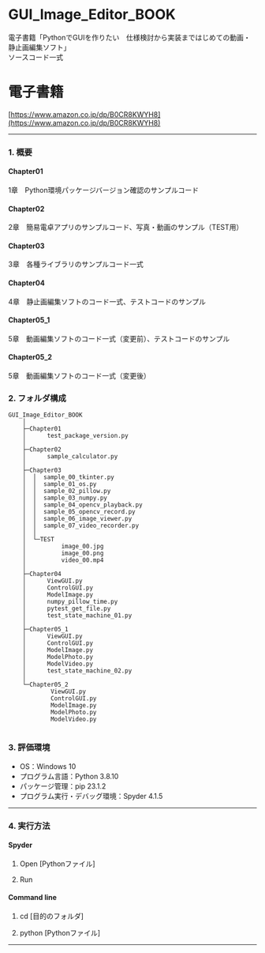 # GUI_Image_Editor_BOOK
電子書籍「PythonでGUIを作りたい　仕様検討から実装まではじめての動画・静止画編集ソフト」  
ソースコード一式

# 電子書籍
[https://www.amazon.co.jp/dp/B0CR8KWYH8](https://www.amazon.co.jp/dp/B0CR8KWYH8)

---

### 1. 概要

#### Chapter01

1章　Python環境パッケージバージョン確認のサンプルコード


#### Chapter02

2章　簡易電卓アプリのサンプルコード、写真・動画のサンプル（TEST用）


#### Chapter03

3章　各種ライブラリのサンプルコード一式


#### Chapter04

4章　静止画編集ソフトのコード一式、テストコードのサンプル


#### Chapter05_1

5章　動画編集ソフトのコード一式（変更前）、テストコードのサンプル


#### Chapter05_2

5章　動画編集ソフトのコード一式（変更後）


### 2. フォルダ構成

```
GUI_Image_Editor_BOOK
    │  
    ├─Chapter01
    │      test_package_version.py
    │      
    ├─Chapter02
    │      sample_calculator.py
    │      
    ├─Chapter03
    │  │  sample_00_tkinter.py
    │  │  sample_01_os.py
    │  │  sample_02_pillow.py
    │  │  sample_03_numpy.py
    │  │  sample_04_opencv_playback.py
    │  │  sample_05_opencv_record.py
    │  │  sample_06_image_viewer.py
    │  │  sample_07_video_recorder.py
    │  │  
    │  └─TEST
    │          image_00.jpg
    │          image_00.png
    │          video_00.mp4
    │          
    ├─Chapter04
    │      ViewGUI.py
    │      ControlGUI.py
    │      ModelImage.py
    │      numpy_pillow_time.py
    │      pytest_get_file.py
    │      test_state_machine_01.py
    │      
    ├─Chapter05_1
    │      ViewGUI.py
    │      ControlGUI.py
    │      ModelImage.py
    │      ModelPhoto.py
    │      ModelVideo.py
    │      test_state_machine_02.py
    │      
    └─Chapter05_2
            ViewGUI.py
            ControlGUI.py
            ModelImage.py
            ModelPhoto.py
            ModelVideo.py
        
```

### 3. 評価環境

- OS：Windows 10  
- プログラム言語：Python 3.8.10  
- パッケージ管理：pip 23.1.2  
- プログラム実行・デバッグ環境：Spyder 4.1.5

---

### 4. 実行方法

#### Spyder
1. Open  [Pythonファイル]

2. Run

#### Command line
1. cd [目的のフォルダ]

2. python [Pythonファイル]

---
